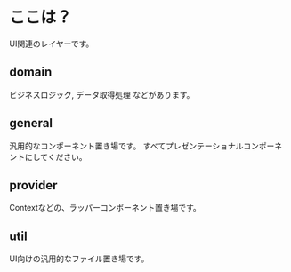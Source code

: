 # ここは？

UI関連のレイヤーです。

## domain

ビジネスロジック, データ取得処理 などがあります。

## general

汎用的なコンポーネント置き場です。
すべてプレゼンテーショナルコンポーネントにしてください。

## provider

Contextなどの、ラッパーコンポーネント置き場です。

## util

UI向けの汎用的なファイル置き場です。
